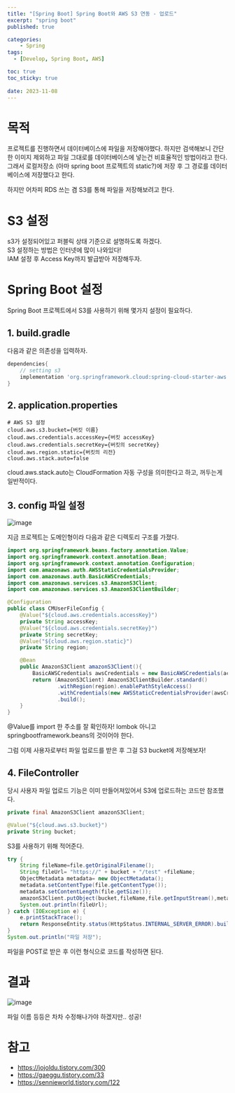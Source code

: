 ```yaml
---
title: "[Spring Boot] Spring Boot와 AWS S3 연동 - 업로드"
excerpt: "spring boot"
published: true

categories:
    - Spring
tags:
  - [Develop, Spring Boot, AWS]

toc: true
toc_sticky: true
   
date: 2023-11-08
---
```


# 목적
프로젝트를 진행하면서 데이터베이스에 파일을 저장해야했다. 하지만 검색해보니 간단한 이미지 제외하고 파일 그대로를 데이터베이스에 넣는건 비효율적인 방법이라고 한다.  
그래서 로컬저장소 (아마 spring boot 프로젝트의 static?)에 저장 후 그 경로를 데이터베이스에 저장했다고 한다.  

하지만 어차피 RDS 쓰는 겸 S3를 통해 파일을 저장해보려고 한다.

# S3 설정
s3가 설정되어있고 퍼블릭 상태 기준으로 설명하도록 하겠다.  
S3 설정하는 방법은 인터넷에 많이 나와있다!  
IAM 설정 후 Access Key까지 발급받아 저장해두자.

# Spring Boot 설정
Spring Boot 프로젝트에서 S3를 사용하기 위해 몇가지 설정이 필요하다.

## 1. build.gradle
다음과 같은 의존성을 입력하자.
```gradle
dependencies{
    // setting s3
    implementation 'org.springframework.cloud:spring-cloud-starter-aws:2.2.6.RELEASE'
}
```

## 2. application.properties
```properties
# AWS S3 설정
cloud.aws.s3.bucket={버킷 이름}
cloud.aws.credentials.accessKey={버킷 accessKey}
cloud.aws.credentials.secretKey={버킷의 secretKey}
cloud.aws.region.static={버킷의 리전}
cloud.aws.stack.auto=false
```

cloud.aws.stack.auto는 CloudFormation 자동 구성을 의미한다고 하고, 꺼두는게 일반적이다.

## 3. config 파일 설정

![image](https://github.com/ssoxong/ssoxong.github.io/assets/112956015/72793b06-6a9e-45a4-922b-cd6a69fcf04e)

지금 프로젝트는 도메인형이라 다음과 같은 디렉토리 구조를 가졌다.  

```java
import org.springframework.beans.factory.annotation.Value;
import org.springframework.context.annotation.Bean;
import org.springframework.context.annotation.Configuration;
import com.amazonaws.auth.AWSStaticCredentialsProvider;
import com.amazonaws.auth.BasicAWSCredentials;
import com.amazonaws.services.s3.AmazonS3Client;
import com.amazonaws.services.s3.AmazonS3ClientBuilder;

@Configuration
public class CMUserFileConfig {
    @Value("${cloud.aws.credentials.accessKey}")
    private String accessKey;
    @Value("${cloud.aws.credentials.secretKey}")
    private String secretKey;
    @Value("${cloud.aws.region.static}")
    private String region;

    @Bean
    public AmazonS3Client amazonS3Client(){
        BasicAWSCredentials awsCredentials = new BasicAWSCredentials(accessKey, secretKey);
        return (AmazonS3Client) AmazonS3ClientBuilder.standard()
                .withRegion(region).enablePathStyleAccess()
                .withCredentials(new AWSStaticCredentialsProvider(awsCredentials))
                .build();
    }
}
```

@Value를 import 한 주소를 잘 확인하자! lombok 아니고 springbootframework.beans의 것이어야 한다.   

그럼 이제 사용자로부터 파일 업로드를 받은 후 그걸 S3 bucket에 저장해보자!

## 4. FileController
당시 사용자 파일 업로드 기능은 이미 만들어져있어서 S3에 업로드하는 코드만 참조했다.  

```java
private final AmazonS3Client amazonS3Client;

@Value("${cloud.aws.s3.bucket}")
private String bucket;
```
S3를 사용하기 위해 적어준다.

```java
try {
    String fileName=file.getOriginalFilename();
    String fileUrl= "https://" + bucket + "/test" +fileName;
    ObjectMetadata metadata= new ObjectMetadata();
    metadata.setContentType(file.getContentType());
    metadata.setContentLength(file.getSize());
    amazonS3Client.putObject(bucket,fileName,file.getInputStream(),metadata);
    System.out.println(fileUrl);
} catch (IOException e) {
    e.printStackTrace();
    return ResponseEntity.status(HttpStatus.INTERNAL_SERVER_ERROR).build();
}
System.out.println("파일 저장");
```

파일을 POST로 받은 후 이런 형식으로 코드를 작성하면 된다. 

# 결과
![image](https://github.com/ssoxong/ssoxong.github.io/assets/112956015/0216b58e-9e33-4518-a05f-db80511242ae)

파일 이름 등등은 차차 수정해나가야 하겠지만.. 성공!

# 참고
- https://jojoldu.tistory.com/300  
- https://gaeggu.tistory.com/33  
- https://sennieworld.tistory.com/122
